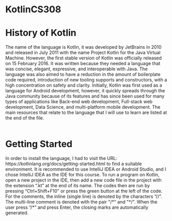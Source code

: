 # KotlinCS308

<h1>History of Kotlin</h1>
The name of the language is Kotlin, it was developed by JetBrains in 2010 and released in July 2011 with the name Project Kotlin for the Java Virtual Machine. However, the first stable version of Kotlin was officially released on 15 February 2016.
It was written because they needed a language that was concise, elegant, expressive, and interoperable with Java. The language was also aimed to have a reduction in the amount of boilerplate code required, introduction of new tooling supports and constructors, with a high concentration on safety and clarity.
Initially, Kotlin was first used as a language for Android development, however, it quickly spreads through the Java community because of its features and has since been used for many types of applications like Back-end web development, Full-stack web development, Data Science, and multi-platform mobile development.
The main resources that relate to the language that I will use to learn are listed at the end of the file.
<br><br>
<h1>Getting Started</h1>
In order to install the language, I had to visit the URL: https://kotlinlang.org/docs/getting-started.html to find a suitable environment. It is recommended to use IntelliJ IDEA or Android Studio, and I chose IntelliJ IDEA as the IDE for this course.
To run a program on Kotlin, open a new project in the IDE, then add a new code file in the project with the extension “.kt” at the end of its name. The codes then are run by pressing “Ctrl+Shift+F10” or press the green button at the left of the code.
For the comments, the inline (single line) is denoted by the characters “//”. The multi-line comment is denoted with the pair "/*" and "*/". When the user press “/*” and press Enter, the closing marks are automatically generated.

